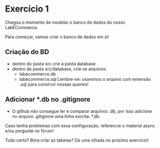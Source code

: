 # Exercício 1
Chegou o momento de modelar o banco de dados do nosso LabECommerce.

Para começar, vamos criar o banco de dados em si!

## Criação do BD
* dentro do pasta src crie a pasta database
* dentro da pasta src/database, crie os arquivos:
    * labecommerce.db
    * labecommerce.sql
Lembre-se: usaremos o arquivo com extensão .sql para construir nossas queries!

## Adicionar *.db no .gitignore
* O github não consegue ler e comparar arquivos .db, por isso adicione no arquivo .gitignore uma linha escrita: *.db.

Caso tenha problemas com essa configuração, referencie o material async e/ou pergunte no fórum!

Tudo certo? Bóra criar as tabelas? Dá uma olhada no próximo exercício!